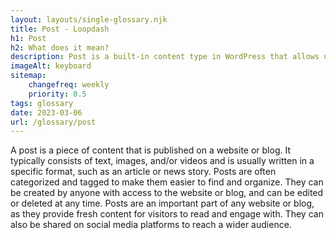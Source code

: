 ```yaml
--- 
layout: layouts/single-glossary.njk
title: Post - Loopdash
h1: Post
h2: What does it mean?
description: Post is a built-in content type in WordPress that allows users to create and publish articles, news, and other types of written content on their website.
imageAlt: keyboard
sitemap:
	changefreq: weekly
	priority: 0.5
tags: glossary
date: 2023-03-06
url: /glossary/post
---
```


A post is a piece of content that is published on a website or blog. It typically consists of text, images, and/or videos and is usually written in a specific format, such as an article or news story. Posts are often categorized and tagged to make them easier to find and organize. They can be created by anyone with access to the website or blog, and can be edited or deleted at any time. Posts are an important part of any website or blog, as they provide fresh content for visitors to read and engage with. They can also be shared on social media platforms to reach a wider audience.
